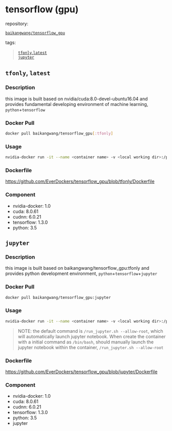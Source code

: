 # tensorflow (gpu)

repository: 

[`baikangwang/tensorflow_gpu`](https://hub.docker.com/r/baikangwang/tensorflow_gpu/)

tags:
> [`tfonly`,`latest`](#tfonly-latest)  
> [`jupyter`](#jupyter)

## `tfonly`, `latest`

### Description
this image is built based on nvidia/cuda:8.0-devel-ubuntu16.04 and provides fundamental developing environment of 
machine learning, `python`+`tensorflow`

### Docker Pull

```bash
docker pull baikangwang/tensorflow_gpu[:tfonly]
```

### Usage

```bash
nvidia-docker run -it --name <container name> -v <local working dir>:/projects -p <host port>:6006 baikangwang/tensorflow_gpu:tfonly [/bin/bash] 
```

### Dockerfile

<https://github.com/EverDockers/tensorflow_gpu/blob/tfonly/Dockerfile>

### Component

* nvidia-docker: 1.0
* cuda: 8.0.61
* cudnn: 6.0.21
* tensorflow: 1.3.0
* python: 3.5

## `jupyter`

### Description
this image is built based on baikangwang/tensorflow_gpu:tfonly and provides python development environment,
`python`+`tensorflow`+`jupyter`

### Docker Pull

```bash
docker pull baikangwang/tensorflow_gpu:jupyter
```

### Usage

```bash
nvidia-docker run -it --name <container name> -v <local working dir>:/projects -p <host port>:8888 baikangwang/tensorflow_gpu:jupyter [/bin/bash]
```

> NOTE: the default command is `/run_jupyter.sh --allow-root`, which will automatically launch jupyter notebook.
When create the container with a initial command as `/bin/bash`, should manually launch the jupyter notebook within
the container, `/run_jupyter.sh --allow-root`

### Dockerfile

<https://github.com/EverDockers/tensorflow_gpu/blob/jupyter/Dockerfile>

### Component

* nvidia-docker: 1.0
* cuda: 8.0.61
* cudnn: 6.0.21
* tensorflow: 1.3.0
* python: 3.5
* jupyter

